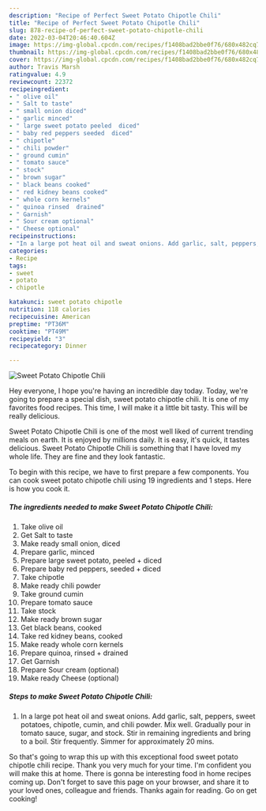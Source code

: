 ```yaml
---
description: "Recipe of Perfect Sweet Potato Chipotle Chili"
title: "Recipe of Perfect Sweet Potato Chipotle Chili"
slug: 878-recipe-of-perfect-sweet-potato-chipotle-chili
date: 2022-03-04T20:46:40.604Z
image: https://img-global.cpcdn.com/recipes/f1408bad2bbe0f76/680x482cq70/sweet-potato-chipotle-chili-recipe-main-photo.jpg
thumbnail: https://img-global.cpcdn.com/recipes/f1408bad2bbe0f76/680x482cq70/sweet-potato-chipotle-chili-recipe-main-photo.jpg
cover: https://img-global.cpcdn.com/recipes/f1408bad2bbe0f76/680x482cq70/sweet-potato-chipotle-chili-recipe-main-photo.jpg
author: Travis Marsh
ratingvalue: 4.9
reviewcount: 22372
recipeingredient:
- " olive oil"
- " Salt to taste"
- " small onion diced"
- " garlic minced"
- " large sweet potato peeled  diced"
- " baby red peppers seeded  diced"
- " chipotle"
- " chili powder"
- " ground cumin"
- " tomato sauce"
- " stock"
- " brown sugar"
- " black beans cooked"
- " red kidney beans cooked"
- " whole corn kernels"
- " quinoa rinsed  drained"
- " Garnish"
- " Sour cream optional"
- " Cheese optional"
recipeinstructions:
- "In a large pot heat oil and sweat onions. Add garlic, salt, peppers, sweet potatoes, chipotle, cumin, and chili powder. Mix well. Gradually pour in tomato sauce, sugar, and stock. Stir in remaining ingredients and bring to a boil. Stir frequently. Simmer for approximately 20 mins."
categories:
- Recipe
tags:
- sweet
- potato
- chipotle

katakunci: sweet potato chipotle 
nutrition: 118 calories
recipecuisine: American
preptime: "PT36M"
cooktime: "PT49M"
recipeyield: "3"
recipecategory: Dinner

---
```



![Sweet Potato Chipotle Chili](https://img-global.cpcdn.com/recipes/f1408bad2bbe0f76/680x482cq70/sweet-potato-chipotle-chili-recipe-main-photo.jpg)

Hey everyone, I hope you're having an incredible day today. Today, we're going to prepare a special dish, sweet potato chipotle chili. It is one of my favorites food recipes. This time, I will make it a little bit tasty. This will be really delicious.

Sweet Potato Chipotle Chili is one of the most well liked of current trending meals on earth. It is enjoyed by millions daily. It is easy, it's quick, it tastes delicious. Sweet Potato Chipotle Chili is something that I have loved my whole life. They are fine and they look fantastic.




To begin with this recipe, we have to first prepare a few components. You can cook sweet potato chipotle chili using 19 ingredients and 1 steps. Here is how you cook it.

<!--inarticleads1-->

##### The ingredients needed to make Sweet Potato Chipotle Chili:

1. Take  olive oil
1. Get  Salt to taste
1. Make ready  small onion, diced
1. Prepare  garlic, minced
1. Prepare  large sweet potato, peeled + diced
1. Prepare  baby red peppers, seeded + diced
1. Take  chipotle
1. Make ready  chili powder
1. Take  ground cumin
1. Prepare  tomato sauce
1. Take  stock
1. Make ready  brown sugar
1. Get  black beans, cooked
1. Take  red kidney beans, cooked
1. Make ready  whole corn kernels
1. Prepare  quinoa, rinsed + drained
1. Get  Garnish
1. Prepare  Sour cream (optional)
1. Make ready  Cheese (optional)




<!--inarticleads2-->

##### Steps to make Sweet Potato Chipotle Chili:

1. In a large pot heat oil and sweat onions. Add garlic, salt, peppers, sweet potatoes, chipotle, cumin, and chili powder. Mix well. Gradually pour in tomato sauce, sugar, and stock. Stir in remaining ingredients and bring to a boil. Stir frequently. Simmer for approximately 20 mins.




So that's going to wrap this up with this exceptional food sweet potato chipotle chili recipe. Thank you very much for your time. I'm confident you will make this at home. There is gonna be interesting food in home recipes coming up. Don't forget to save this page on your browser, and share it to your loved ones, colleague and friends. Thanks again for reading. Go on get cooking!
